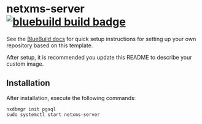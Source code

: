 # netxms-server &nbsp; [![bluebuild build badge](https://github.com/brammiddendorp/netxms-server/actions/workflows/build.yml/badge.svg)](https://github.com/brammiddendorp/netxms-server/actions/workflows/build.yml)

See the [BlueBuild docs](https://blue-build.org/how-to/setup/) for quick setup instructions for setting up your own repository based on this template.

After setup, it is recommended you update this README to describe your custom image.

## Installation
After installation, execute the following commands:
```
nxdbmgr init pgsql
sudo systemctl start netxms-server
```
